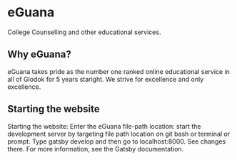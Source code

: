# eGuana
College Counselling and other educational services. 

## Why eGuana? 
eGuana takes pride as the number one ranked online educational service in all of Glodok for 5 years staright.
We strive for excellence and only excellence.
## Starting the website
Starting the website: Enter the eGuana file-path location: start the development server by targeting file path location on git bash or terminal or prompt. Type gatsby develop and then go to localhost:8000. See changes there. For more information, see the Gatsby documentation. 
